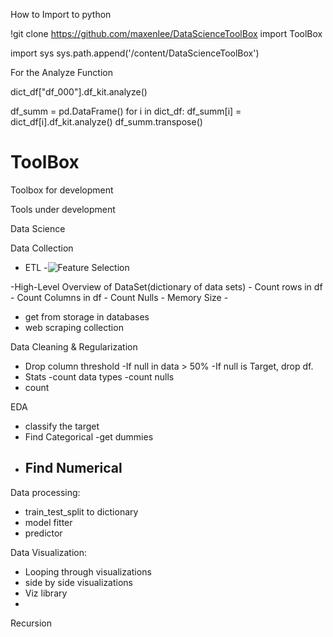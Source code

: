 How to Import to python

!git clone https://github.com/maxenlee/DataScienceToolBox
import ToolBox

import sys
sys.path.append('/content/DataScienceToolBox')

For the Analyze Function

dict_df["df_000"].df_kit.analyze()

df_summ = pd.DataFrame()
for i in dict_df:
  df_summ[i] = dict_df[i].df_kit.analyze()
df_summ.transpose()




# ToolBox
Toolbox for development

Tools under development

Data Science
  
Data Collection
 - ETL
   -![Feature Selection](https://miro.medium.com/v2/resize:fit:720/format:webp/1*tzfWABEHK9-4SOaSl1mdRA.png)


   
 -High-Level Overview of DataSet(dictionary of data sets)
    - Count rows in df
    - Count Columns in df
    - Count Nulls
    - Memory Size
    - 
  - get from storage in databases
  - web scraping collection
    
  
Data Cleaning & Regularization
  - Drop column threshold
    -If null in data > 50%
    -If null is Target, drop df.
  - Stats
    -count data types
    -count nulls
  - count 

EDA
  - classify the target
  - Find Categorical
      -get dummies
  - Find Numerical
     -   

Data processing:
  - train_test_split to dictionary
  - model fitter
  - predictor

Data Visualization:
  - Looping through visualizations
  - side by side visualizations
  - Viz library
  - 

Recursion 


 
